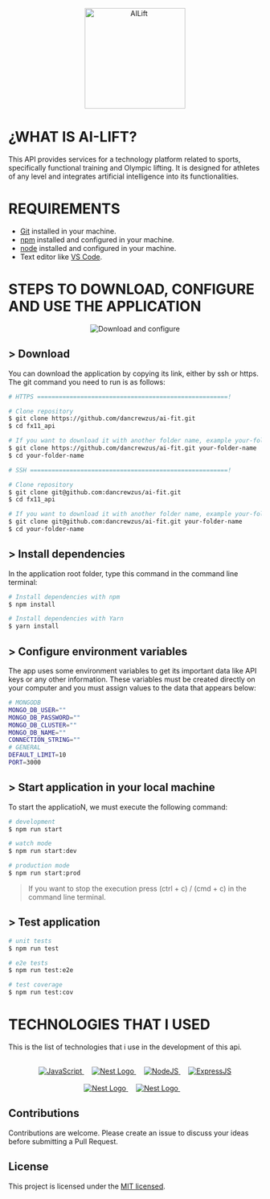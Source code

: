<p align="center">
  <img src="https://cdn.discordapp.com/attachments/989268410171006976/1106407362664878223/drodriguez_vector_logo_for_app_paint_a_gym_bar_and_the_name_AIL_8504ee67-6267-4930-b791-2f9dc1b6c11f.png" width="200" alt="AILift" />
</p>

# ¿WHAT IS AI-LIFT?

This API provides services for a technology platform related to sports, specifically functional training and Olympic lifting. It is designed for athletes of any level and integrates artificial intelligence into its functionalities.


# REQUIREMENTS

- [Git](https://gitforwindows.org/) installed in your machine.
- [npm](https://nodejs.org/es/download/) installed and configured in your machine.
- [node](https://nodejs.org/es/download/) installed and configured in your machine.
- Text editor like [VS Code](https://code.visualstudio.com/).

# STEPS TO DOWNLOAD, CONFIGURE AND USE THE APPLICATION

<p align="center">
  <img src="https://res.cloudinary.com/idepixel/image/upload/c_scale,h_260,w_360/v1651348337/Landing/service-image.webp" alt="Download and configure">
</p>

## > Download

You can download the application by copying its link, either by ssh or https. The git command you need to run is as follows:

```sh
# HTTPS =====================================================!

# Clone repository
$ git clone https://github.com/dancrewzus/ai-fit.git
$ cd fx11_api

# If you want to download it with another folder name, example your-folder-name
$ git clone https://github.com/dancrewzus/ai-fit.git your-folder-name
$ cd your-folder-name

# SSH =======================================================!

# Clone repository
$ git clone git@github.com:dancrewzus/ai-fit.git
$ cd fx11_api

# If you want to download it with another folder name, example your-folder-name
$ git clone git@github.com:dancrewzus/ai-fit.git your-folder-name
$ cd your-folder-name
```
## > Install dependencies

In the application root folder, type this command in the command line terminal:

```sh
# Install dependencies with npm
$ npm install

# Install dependencies with Yarn
$ yarn install
```
## > Configure environment variables

The app uses some environment variables to get its important data like API keys or any other information. These variables must be created directly on your computer and you must assign values ​​to the data that appears below:

```sh
# MONGODB
MONGO_DB_USER=""
MONGO_DB_PASSWORD=""
MONGO_DB_CLUSTER=""
MONGO_DB_NAME=""
CONNECTION_STRING=""
# GENERAL
DEFAULT_LIMIT=10
PORT=3000
```

## > Start application in your local machine

To start the applicatioN, we must execute the following command:

```sh
# development
$ npm run start

# watch mode
$ npm run start:dev

# production mode
$ npm run start:prod
```

> If you want to stop the execution press (ctrl + c) / (cmd + c) in the command line terminal.

## > Test application

```bash
# unit tests
$ npm run test

# e2e tests
$ npm run test:e2e

# test coverage
$ npm run test:cov
```

# TECHNOLOGIES THAT I USED

This is the list of technologies that i use in the development of this api.
<br>
<br>
<p align="center">
  <a target="_blank" href="https://www.javascript.com">
    <img title="JavaScript" src="https://res.cloudinary.com/idepixel/image/upload/c_scale,h_60,w_60/v1600633849/Landing/javascript.webp"/>
  </a>&nbsp; &nbsp;
  <a target="_blank" href="https://nestjs.com">
    <img title="NestJS" src="https://res.cloudinary.com/idepixel/image/upload/c_scale,h_60,w_60/v1600633849/Landing/typescript.png" alt="Nest Logo"/>
  </a>&nbsp; &nbsp;
  <a target="_blank" href="https://nodejs.org/en">
    <img title="NodeJS" src="https://res.cloudinary.com/idepixel/image/upload/c_scale,h_60,w_160/v1600633849/Landing/nodejs.webp"/>
  </a>&nbsp; &nbsp;
  <a target="_blank" href="https://expressjs.com">
    <img title="ExpressJS" src="https://res.cloudinary.com/idepixel/image/upload/c_scale,h_60,w_160/v1651344178/Landing/express.webp"/>
  </a><br><br>
  <a target="_blank" href="https://nestjs.com">
    <img title="NestJS" src="https://res.cloudinary.com/idepixel/image/upload/c_scale,h_60,w_160/v1600633848/Landing/nest.webp" alt="Nest Logo"/>
  </a>&nbsp; &nbsp;
  <a target="_blank" href="https://nestjs.com">
    <img title="NestJS" src="https://res.cloudinary.com/idepixel/image/upload/c_scale,h_60,w_160/v1600633849/Landing/tensorflow.png" alt="Nest Logo"/>
  </a>&nbsp; &nbsp;
</p>

## Contributions

Contributions are welcome. Please create an issue to discuss your ideas before submitting a Pull Request.

## License

This project is licensed under the [MIT licensed](LICENSE).
